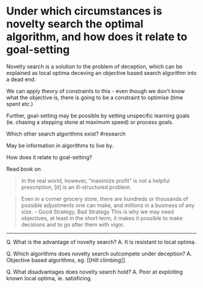 # Under which circumstances is novelty search the optimal algorithm, and how does it relate to goal-setting
Novelty search is a solution to the problem of deception, which can be explained as local optima deceving an objective based search algorithm into a dead end.

We can apply theory of constraints to this - even though we don't know what the objective is, there is going to be a constraint to optimise (time spent etc.)

Further, goal-setting may be possible by setting unspecific learning goals (ie. chasing a stepping stone at maximum speed) or process goals.

Which other search algorithms exist?  #research

May be information in algorithms to live by.

How does it relate to goal-setting?

Read book on

> In the real world, however, “maximize profit” is not a helpful prescription, [it] is an ill-structured problem.

> Even in a corner grocery store, there are hundreds or thousands of possible adjustments one can make, and millions in a business of any size.
> – Good Strategy, Bad Strategy
This is why we may need objectives, at least in the short term; it makes it possible to make decisions and to go after them with vigor.

---

Q. What is the advantage of novelty search?
A. It is resistant to local optima.

Q. Which algorithms does novelty search outcompete under deception?
A. Objective based algorithms, eg. [[Hill climbing]].

Q. What disadvantages does novelty search hold?
A. Poor at exploiting known local optima, ie. satisficing.

<!-- #Life -->

<!-- {BearID:73FA9413-22A6-4DAE-ACD1-2BB69BB3572D-15756-000013046C22F062} -->
